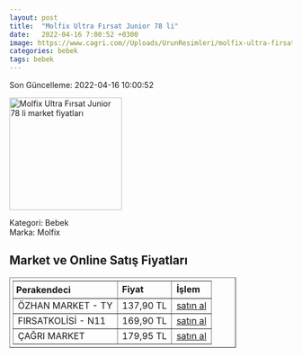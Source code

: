 ```yaml
---
layout: post
title:  "Molfix Ultra Fırsat Junior 78 li"
date:   2022-04-16 7:00:52 +0300
image: https://www.cagri.com//Uploads/UrunResimleri/molfix-ultra-firsat-junior-78-li--b6c8-.jpg
categories: bebek
tags: bebek
---
```


Son Güncelleme: 2022-04-16 10:00:52

<img src="https://www.cagri.com//Uploads/UrunResimleri/molfix-ultra-firsat-junior-78-li--b6c8-.jpg" width="200" alt="Molfix Ultra Fırsat Junior 78 li market fiyatları" />

Kategori: Bebek
<br />
Marka: Molfix

<h2>Market ve Online Satış Fiyatları</h2>

<table border="1" style="padding: 5px;width:80%;">
  <tr>
    <td style="padding: 5px;"><strong>Perakendeci</strong></td>
    <td><strong>Fiyat</strong></td>
    <td><strong>İşlem</strong></td>
  </tr>
  <tr>
              <td title="Trendyol/Özhan Market Mağazası">ÖZHAN MARKET - TY</td>
              <td>137,90 TL</td>
              <td><a title="Trendyol/Özhan Market Mağazası" target="_blank" href="https://www.trendyol.com/molfix/5-numara-11-18-kg-junior-ultra-firsat-paketi-78-adet-bebek-bezi-p-244222563">satın al</a></td>
            </tr><tr>
              <td title="N11/FIRSATKOLİSİ Mağazası">FIRSATKOLİSİ - N11</td>
              <td>169,90 TL</td>
              <td><a title="N11/FIRSATKOLİSİ Mağazası" target="_blank" href="https://www.n11.com/urun/molfix-bebek-bezi-5-numara-junior-aylik-firsat-paketi-78-adet-2646114?magaza=firsatkolisi">satın al</a></td>
            </tr><tr>
              <td title="Çağrı Market">ÇAĞRI MARKET</td>
              <td>179,95 TL</td>
              <td><a title="Çağrı Market" target="_blank" href="https://www.cagri.com/molfix-ultra-firsat-junior-78-li-23526">satın al</a></td>
            </tr>
</table>
